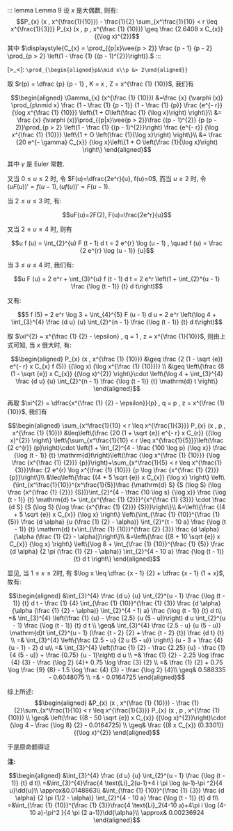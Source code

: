 ::: lemma Lemma 9
设 $x$ 是大偶数, 则有:
$$P_{x} (x , x^{\frac{1}{10}}) - \frac{1}{2} \sum_{x^\frac{1}{10} < r \leq x^{\frac{1}{3}}} P_{x} (x , p , x^{\frac {1} {10}}) \geq \frac {2.6408 x C_{x}} {(\log x)^{2}}$$
其中 $\displaystyle{C_{x} = \prod_{{p|x}\vee{p > 2}} \frac {p - 1} {p - 2} \prod_{p > 2} \left(1 - \frac {1} {(p - 1)^{2}}\right)}.$
:::

[>_<]: `\prod_{\begin{aligned}p&\mid x\\p &> 2\end{aligned}}` 

取 $r(p) = \dfrac {p} {p - 1} , K = x , Z = x^{\frac {1} {10}}$, 我们有

$$\begin{aligned}
\Gamma_{x} (x^{\frac {1} {10}})
&=\frac {x} {\varphi (x)} \prod_{p\nmid x} \frac {1 - \frac {1} {p - 1}} {1 - \frac {1} {p}} \frac {e^{- r}} {\log x^{\frac {1} {10}}} \left\{1 + O\left(\frac {1} {\log x}\right) \right\}\\
&= \frac {x} {\varphi (x)}\prod_{{p|x}\vee{p > 2}}\frac {(p - 1)^{2}} {p (p - 2)}\prod_{p > 2} \left(1 - \frac {1} {(p - 1)^{2}}\right) \frac {e^{- r}} {\log x^{\frac {1} {10}}} \left\{1 + O \left(\frac {1}{\log x}\right) \right\}\\
&= \frac {20 e^{- \gamma} C_{x}} {\log x}\left\{1 + O \left(\frac {1}{\log x}\right) \right\}
\end{aligned}$$

其中 $\gamma$ 是 Euler 常数. 

又当 $0\le u\leq2$ 时, 令 $F(u)=\dfrac{2e^r}{u}, f(u)=0$, 而当 $u\geq2$ 时, 令 $(uF(u))'=f(u-1), (uf(u))'=F(u-1)$.

当 $2\le u\leq 3$ 时, 有:

$$uF(u)=2F(2), F(u)=\frac{2e^r}{u}$$

又当 $2\leq u\leq 4$ 时, 则有

$$u f (u) = \int_{2}^{u} F (t - 1) d t = 2 e^{r} \log (u - 1) , \quad f (u) = \frac {2 e^{r} \log (u - 1)} {u}$$

当 $3\leq u\leq 4$ 时, 我们有:

$$u F (u) = 2 e^r + \int_{3}^{u} f (t - 1) d t = 2 e^r \left(1 + \int_{2}^{u - 1} \frac {\log (t - 1)} {t} d t\right)$$

又有:

$$5 f (5) = 2 e^r \log 3 + \int_{4}^{5} F (u - 1) d u = 2 e^r \left(\log 4 + \int_{3}^{4} \frac {d u} {u} \int_{2}^{n - 1} \frac {\log (t - 1)} {t} d t\right)$$

取 $\xi^{2} = x^{\frac {1} {2} - \epsilon} , q = 1 , z = x^{\frac {1}{10}}$, 则由上式可知, 当 $x$ 很大时, 有: 

$$\begin{aligned}
P_{x} (x , x^{\frac {1} {10}}) 
&\geq \frac {2 (1 - \sqrt {e}) e^{- r} x C_{x} f (5)} {(\log x) (\log x^{\frac {1} {10}})} \\
&\geq \left\{\frac {8 (1 - \sqrt {e}) x C_{x}} {(\log x)^{2}} \right\}\cdot \left\{\log 4 + \int_{3}^{4} \frac {d u} {u} \int_{2}^{n - 1} \frac {\log (t - 1)} {t} \mathrm{d} t \right\}
\end{aligned}$$

再取 $\xi^{2} = \dfrac{x^{\frac {1} {2} - \epsilon}}{p} , q = p , z = x^{\frac {1}{10}}$, 我们有

$$\begin{aligned}
\sum_{x^\frac{1}{10} < r \leq x^{\frac{1}{3}}} P_{x} (x , p , x^{\frac {1} {10}})
&\leq\left\{\frac {20 (1 + \sqrt {e}) e^{- r} x C_{r}} {(\log x)^{2}} \right\}
\left\{\sum_{x^\frac{1}{10} < r \leq x^{\frac{1}{5}}}\left(\frac {2 c^{r}} {p}\right)\cdot \left(1 + \int_{2}^{4 - \frac {100 \log p} {\log x}} \frac {\log (t - 1)} {t} \mathrm{d}t\right)\left(\frac {\log x^{\frac {1} {10}}} {\log \frac {x^{\frac {1} {2}}} {p}}\right)+\sum_{x^\frac{1}{5} < r \leq x^{\frac{1}{3}}}\frac {2 e^{r} \log x^{\frac {1} {10}}} {p \log \frac {x^{\frac {1} {2}}} {p}}\right\}\\
&\leq\left\{\frac {(4 + 5 \sqrt {e}) x C_{x}} {\log x} \right\}
\left\{\int_{x^\frac{1}{10}}^{x^\frac{1}{5}}\frac {\mathrm{d} S} {S (\log S) (\log \frac {x^{\frac {1} {2}}} {S})}\int_{2}^{4 - \frac {10 \log s} {\log x}} \frac {\log (t - 1)} {t} \mathrm{d} t+ \int_{x^{\frac {1} {2}}}^{x^{\frac {1} {3}}} \cdot \frac {d S} {S (\log S) (\log \frac {x^{\frac {1} {2}}} {S})}\right\}\\
&=\left\{\frac {(4 + 5 \sqrt {e}) x C_{x}} {\log x} \right\}
\left\{\int_{\frac {1} {10}}^{\frac {1} {5}} \frac {d \alpha} {u (\frac {1} {2} - \alpha)} \int_{2}^{t - 10 a} \frac {\log (t - 1)} {t} \mathrm{d} t+\int_{\frac {1} {10}}^{\frac {2} {3}} \frac {d \alpha} {\alpha (\frac {1} {2} - \alpha)}\right\}\\
&=\left\{\frac {(8 + 10 \sqrt {e}) x C_{x}} {\log x} \right\}
\left\{\log 8 + \int_{\frac {1} {10}}^{\frac {1} {5}} \frac {d \alpha} {2 \pi (\frac {1} {2} - \alpha)} \int_{2}^{4 - 10 a} \frac {\log (t - 1)} {t} d t \right\}
\end{aligned}$$

显见, 当 $1\leq x \leq 2$时, 有 $\log x \leq \dfrac {x - 1} {2} + \dfrac {x - 1} {1 + x}$, 故有:

$$\begin{aligned}
&\int_{3}^{4} \frac {d u} {u} \int_{2}^{u - 1} \frac {\log (t - 1)} {t} d t - \frac {1} {4} \int_{\frac {1} {10}}^{\frac {1} {3}} \frac {d \alpha} {\alpha (\frac {1} {2} - \alpha)} \int_{2}^{4 - 1) a} \frac {\log (t - 1)} {t} d t\\
=& \int_{3}^{4} \left(\frac {1} {u} - \frac {2.5} {u (5 - u)}\right) d u \int_{2}^{u - 1} \frac {\log (t - 1)} {t} d t \\
\geq& \int_{3}^{4} \frac {2.5 - u} {u (5 - u)} \mathrm{d}t \int_{2}^{u - 1} (\frac {t - 2} {2} + \frac {t - 2} {t}) \frac {d t} {t} \\
=& \int_{3}^{4} \left\{\frac {2.5 - u} {2 u (5 - u)} \right\} (u - 3 + \frac {4} {u - 1} - 2) d u\\
=& \int_{3}^{4} \left(\frac {1} {2} - \frac {2.25} {u} - \frac {1} {4 (5 - u)} + \frac {0.75} {u - 1}\right) d u \\
=& \frac {1} {2} - 2.25 \log \frac {4} {3} - \frac {\log 2} {4}+ 0.75 \log \frac {3} {2} \\
=& \frac {1} {2} + 0.75 \log \frac {9} {8} - 1.5 \log \frac {4} {3} - \frac {\log 2} {4}\\
\geq& 0.588335 - 0.6048075 \\
=& - 0.0164725
\end{aligned}$$

综上所述:
$$\begin{aligned}
&P_{x} (x , x^{\frac {1} {10}}) - \frac {1} {2}\sum_{x^\frac{1}{10} < r \leq x^{\frac{1}{3}}} P_{x} (x , p , x^{\frac {1} {10}}) \\
\geq& \left(\frac {(8 - 50 \sqrt {e}) x C_{x}} {(\log x)^{2}}\right)\cdot (\log 4 - \frac {\log 8} {2} - 0.0164725) \\
\geq& \frac {(8 x C_{x}) (0.3301)} {(\log x)^{2}}
\end{aligned}$$

于是原命题得证

**注:**

$$\begin{aligned}
&\int_{3}^{4} \frac {d u} {u} \int_{2}^{u - 1} \frac {\log (t - 1)} {t} d t\\
=&\int_{3}^{4}\frac{4 \text{Li}_2(u-1)+4 i \pi  \log (u-1)-\pi ^2}{4 u}\dd{u}\\
\approx&0.0148863\\
&\int_{\frac {1} {10}}^{\frac {1} {3}} \frac {d \alpha} {2 \pi (1/2 - \alpha)} \int_{2}^{4 - 10 a} \frac {\log (t - 1)} {t} d t\\
=&\int_{\frac {1} {10}}^{\frac {1} {3}}\frac{4 \text{Li}_2(4-10 a)+4\pi i \log (4-10 a)-\pi^2 }{4 \pi  (2 a-1)}\dd{\alpha}\\
\approx& 0.00236924
\end{aligned}$$

